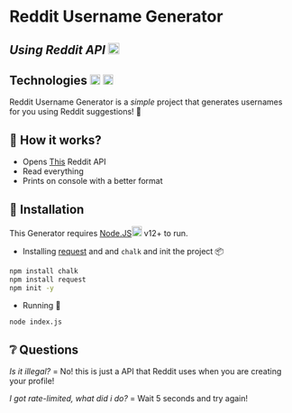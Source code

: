 # Reddit Username Generator
## _Using Reddit API_ <a href="https://reddit.com"> <img src="https://logodownload.org/wp-content/uploads/2018/02/reddit-logo-16.png" width="20"> </a>
## Technologies <a href="https://nodejs.org/en"><img src="https://seeklogo.com/images/N/nodejs-logo-FBE122E377-seeklogo.com.png" width="18"></a> <a href="https://javascript.com/"><img src="https://upload.wikimedia.org/wikipedia/commons/thumb/9/99/Unofficial_JavaScript_logo_2.svg/480px-Unofficial_JavaScript_logo_2.svg.png" width="18"></a>
Reddit Username Generator is a *simple* project that generates usernames for you using Reddit suggestions! 🎉
## 🤔 How it works?

- Opens <a href="https://www.reddit.com/api/v1/generate_username.json">This</a> Reddit API
- Read everything
- Prints on console with a better format

## 🔧 Installation

This Generator requires <a href="https://nodejs.org/en">Node.JS<img src="https://seeklogo.com/images/N/nodejs-logo-FBE122E377-seeklogo.com.png" width="18"></a>  v12+ to run.

- Installing <a href="https://www.npmjs.com/package/request">request</a> and and `chalk` and init the project 📦

```sh
npm install chalk
npm install request
npm init -y
```

- Running 🚀

```sh
node index.js
```

## ❔ Questions
*Is it illegal?*
= No! this is just a API that Reddit uses when you are creating your profile!

*I got rate-limited, what did i do?*
= Wait 5 seconds and try again!
